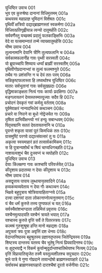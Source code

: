 युधिष्ठिर उवाच	001  
भूय एव कुरुश्रेष्ठ दानानां विधिमुत्तमम्	001a  
कथयस्व महाप्राज्ञ भूमिदानं विशेषतः	001c  
पृथिवीं क्षत्रियो दद्याद्ब्राह्मणस्तां स्वकर्मणा	002a  
विधिवत्प्रतिगृह्णीयान्न त्वन्यो दातुमर्हति	002c  
सर्ववर्णैस्तु यच्छक्यं प्रदातुं फलकाङ्क्षिभिः	003a  
वेदे वा यत्समाम्नातं तन्मे व्याख्यातुमर्हसि	003c  
भीष्म उवाच	004  
तुल्यनामानि देयानि त्रीणि तुल्यफलानि च	004a  
सर्वकामफलानीह गावः पृथ्वी सरस्वती	004c  
यो ब्रूयाच्चापि शिष्याय धर्म्यां ब्राह्मीं सरस्वतीम्	005a  
पृथिवीगोप्रदानाभ्यां स तुल्यं फलमश्नुते	005c  
तथैव गाः प्रशंसन्ति न च देयं ततः परम्	006a  
सन्निकृष्टफलास्ता हि लघ्वर्थाश्च युधिष्ठिर	006c  
मातरः सर्वभूतानां गावः सर्वसुखप्रदाः	006e  
वृद्धिमाकाङ्क्षता नित्यं गावः कार्याः प्रदक्षिणाः	007a  
मङ्गलायतनं देव्यस्तस्मात्पूज्याः सदैव हि	007c  
प्रचोदनं देवकृतं गवां कर्मसु वर्तताम्	008a  
पूर्वमेवाक्षरं नान्यदभिधेयं कथञ्चन	008c  
प्रचारे वा निपाने वा बुधो नोद्वेजयेत गाः	009a  
तृषिता ह्यभिवीक्षन्त्यो नरं हन्युः सबान्धवम्	009c  
पितृसद्मानि सततं देवतायतनानि च	010a  
पूयन्ते शकृता यासां पूतं किमधिकं ततः	010c  
ग्रासमुष्टिं परगवे दद्यात्संवत्सरं तु यः	011a  
अकृत्वा स्वयमाहारं व्रतं तत्सार्वकामिकम्	011c  
स हि पुत्रान्यशोर्थं च श्रियं चाप्यधिगच्छति	012a  
नाशयत्यशुभं चैव दुःस्वप्नं च व्यपोहति	012c  
युधिष्ठिर उवाच	013  
देयाः किंलक्षणा गावः काश्चापि परिवर्जयेत्	013a  
कीदृशाय प्रदातव्या न देयाः कीदृशाय च	013c  
भीष्म उवाच	014  
असद्वृत्ताय पापाय लुब्धायानृतवादिने	014a  
हव्यकव्यव्यपेताय न देया गौः कथञ्चन	014c  
भिक्षवे बहुपुत्राय श्रोत्रियायाहिताग्नये	015a  
दत्त्वा दशगवां दाता लोकानाप्नोत्यनुत्तमान्	015c  
यं चैव धर्मं कुरुते तस्य पुण्यफलं च यत्	016a  
सर्वस्यैवांशभाग्दाता तन्निमित्तं प्रवृत्तयः	016c  
यश्चैनमुत्पादयति यश्चैनं त्रायते भयात्	017a  
यश्चास्य कुरुते वृत्तिं सर्वे ते पितरस्त्रयः	017c  
कल्मषं गुरुशुश्रूषा हन्ति मानो महद्यशः	018a  
अपुत्रतां त्रयः पुत्रा अवृत्तिं दश धेनवः	018c  
वेदान्तनिष्ठस्य बहुश्रुतस्य प्रज्ञानतृप्तस्य जितेन्द्रियस्य	019a  
शिष्टस्य दान्तस्य यतस्य चैव भूतेषु नित्यं प्रियवादिनश्च	019c  
यः क्षुद्भयाद्वै न विकर्म कुर्यान्मृदुर्दान्तश्चातिथेयश्च नित्यम्	020a  
वृत्तिं विप्रायातिसृजेत तस्मै यस्तुल्यशीलश्च सपुत्रदारः	020c  
शुभे पात्रे ये गुणा गोप्रदाने तावान्दोषो ब्राह्मणस्वापहारे	021a  
सर्वावस्थं ब्राह्मणस्वापहारो दाराश्चैषां दूरतो वर्जनीयाः	021c  
